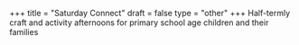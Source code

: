 +++
title = "Saturday Connect"
draft = false
type = "other"
+++
Half-termly craft and activity afternoons for primary school age children and their families
